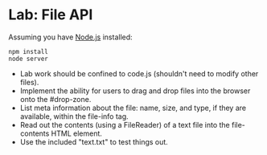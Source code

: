 # Lab: File API

Assuming you have [Node.js](http://nodejs.org) installed:

    npm install
    node server

* Lab work should be confined to code.js (shouldn't need to modify other files).
* Implement the ability for users to drag and drop files into the browser onto the #drop-zone.
* List meta information about the file: name, size, and type, if they are available, within the file-info tag.
* Read out the contents (using a FileReader) of a text file into the file-contents HTML element.
* Use the included "text.txt" to test things out.
